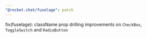 ```yaml
---
"@rocket.chat/fuselage": patch
---
```


fix(fuselage): className prop drilling improvements on `CheckBox`, `ToggleSwitch` and `RadioButton`
